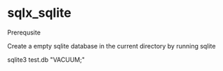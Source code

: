 # sqlx_sqlite

Prerequsite

Create a empty sqlite database in the current directory by running sqlite

sqlite3 test.db "VACUUM;"

